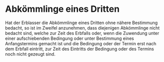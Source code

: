 # Abkömmlinge eines Dritten

Hat der Erblasser die Abkömmlinge eines Dritten ohne nähere Bestimmung bedacht, so ist im Zweifel anzunehmen, dass diejenigen Abkömmlinge nicht bedacht sind, welche zur Zeit des Erbfalls oder, wenn die Zuwendung unter einer aufschiebenden Bedingung oder unter Bestimmung eines Anfangstermins gemacht ist und die Bedingung oder der Termin erst nach dem Erbfall eintritt, zur Zeit des Eintritts der Bedingung oder des Termins noch nicht gezeugt sind. 

